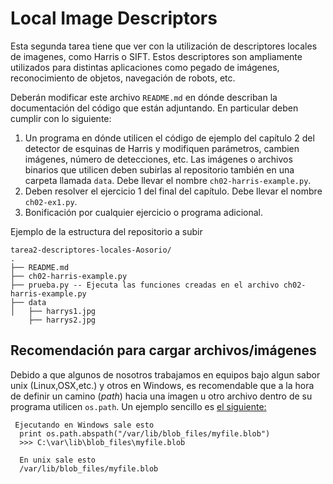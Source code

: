 # Local Image Descriptors

Esta segunda tarea tiene que ver con la utilización de descriptores locales de imagenes, como Harris o SIFT. Estos descriptores son ampliamente utilizados para distintas aplicaciones como pegado de imágenes, reconocimiento de objetos, navegación de robots, etc. 

Deberán modificar este archivo ``README.md`` en dónde describan la documentación del código que están adjuntando. En particular deben cumplir con lo siguiente:

1. Un programa en dónde utilicen el código de ejemplo del capítulo 2 del detector de esquinas de Harris y modifiquen parámetros, cambien imágenes, número de detecciones, etc. Las imágenes o archivos binarios que utilicen deben subirlas al repositorio también en una carpeta llamada ``data``. Debe llevar el nombre ``ch02-harris-example.py``. 
2. Deben resolver el ejercicio 1 del final del capítulo. Debe llevar el nombre ``ch02-ex1.py``. 
3. Bonificación por cualquier ejercicio o programa adicional.

Ejemplo de la estructura del repositorio a subir

	tarea2-descriptores-locales-Aosorio/
	.
	├── README.md
	├── ch02-harris-example.py
	├── prueba.py -- Ejecuta las funciones creadas en el archivo ch02-harris-example.py
	├── data
	│   ├── harrys1.jpg
	    ├── harrys2.jpg
  
## Recomendación para cargar archivos/imágenes

Debido a que algunos de nosotros trabajamos en equipos bajo algun sabor unix (Linux,OSX,etc.) y otros en Windows, es recomendable que a la hora de definir un camino (*path*) hacia una imagen u otro archivo dentro de su programa utilicen ``os.path``. Un ejemplo sencillo es [el siguiente:][path_link]

 	 Ejecutando en Windows sale esto 
	  print os.path.abspath("/var/lib/blob_files/myfile.blob")
	  >>> C:\var\lib\blob_files\myfile.blob
  
	  En unix sale esto
	  /var/lib/blob_files/myfile.blob
  

[path_link]: https://stackoverflow.com/questions/13162372/using-absolute-unix-paths-in-windows-with-python
